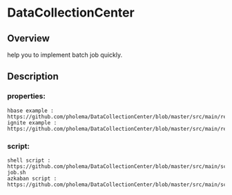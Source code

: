 # DataCollectionCenter
## Overview
help you to implement batch job quickly.

## Description
### properties:
    hbase example : https://github.com/pholema/DataCollectionCenter/blob/master/src/main/resources/hbaseDynamicExample.properties
    ignite example : https://github.com/pholema/DataCollectionCenter/blob/master/src/main/resources/igniteDynamicStringExample.properties

### script:
    shell script : https://github.com/pholema/DataCollectionCenter/blob/master/src/main/scripts/start-job.sh
    azkaban script : https://github.com/pholema/DataCollectionCenter/blob/master/src/main/scripts/JOB_Java_Example.job
